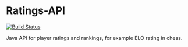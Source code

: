 # Ratings-API

[![Build Status](https://travis-ci.com/Kobrasadetin/Ratings-API.svg?branch=master)](https://travis-ci.com/Kobrasadetin/Ratings-API)

Java API for player ratings and rankings, for example ELO rating in chess.
